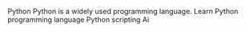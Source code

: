 Python
Python is a widely used programming language.
Learn Python programming language 
Python scripting
Ai

